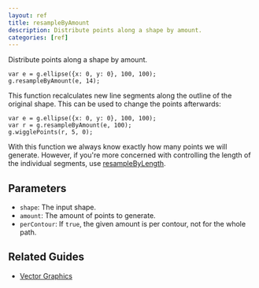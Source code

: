 ```yaml
---
layout: ref
title: resampleByAmount
description: Distribute points along a shape by amount.
categories: [ref]
---
```

Distribute points along a shape by amount.

    var e = g.ellipse({x: 0, y: 0}, 100, 100);
    g.resampleByAmount(e, 14);

This function recalculates new line segments along the outline of the original shape. This can be used to change the points afterwards:

    var e = g.ellipse({x: 0, y: 0}, 100, 100);
    var r = g.resampleByAmount(e, 100);
    g.wigglePoints(r, 5, 0);

With this function we always know exactly how many points we will generate. However, if you're more concerned with controlling the length of the individual segments, use [resampleByLength](/ref/resampleByLength.html).

## Parameters
- `shape`: The input shape.
- `amount`: The amount of points to generate.
- `perContour`: If `true`, the given amount is per contour, not for the whole path.

## Related Guides
- [Vector Graphics](/guide/vector.html)
